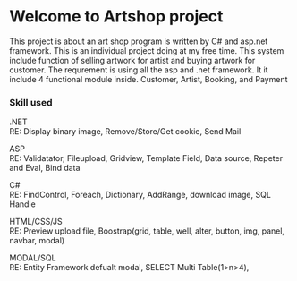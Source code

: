 # Welcome to Artshop project
This project is about an art shop program is written by C# and asp.net framework. This is an individual project doing at my free time. This system include function of selling artwork for artist and buying artwork for customer. The requrement is using all the asp and .net framework. It it include 4 functional module inside. Customer, Artist, Booking, and Payment

### Skill used
.NET<br>
RE: Display binary image, Remove/Store/Get cookie, Send Mail

ASP<br>
RE: Validatator, Fileupload, Gridview, Template Field, Data source, Repeter and Eval, Bind data

C#<br>
RE: FindControl, Foreach, Dictionary, AddRange, download image, SQL Handle

HTML/CSS/JS<br>
RE: Preview upload file, Boostrap(grid, table, well, alter, button, img, panel, navbar, modal)

MODAL/SQL<br>
RE: Entity Framework defualt modal, SELECT Multi Table(1>n>4), 
